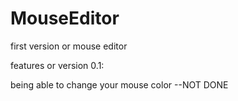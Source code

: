 # MouseEditor


first version or mouse editor

features or version 0.1:

being able to change your mouse color --NOT DONE